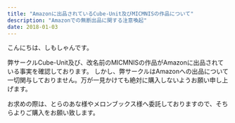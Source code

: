 ```yaml
---
title: "Amazonに出品されているCube-Unit及びMICMNISの作品について"
description: "Amazonでの無断出品に関する注意喚起"
date: 2018-01-03
---
```


こんにちは、しもしゃんです。

弊サークルCube-Unit及び、改名前のMICMNISの作品がAmazonに出品されている事実を確認しております。
しかし、弊サークルはAmazonへの出品について一切関与しておりません。万が一見かけても絶対に購入しないようお願い申し上げます。

お求めの際は、とらのあな様やメロンブックス様へ委託しておりますので、そちらよりご購入をお願い致します。

